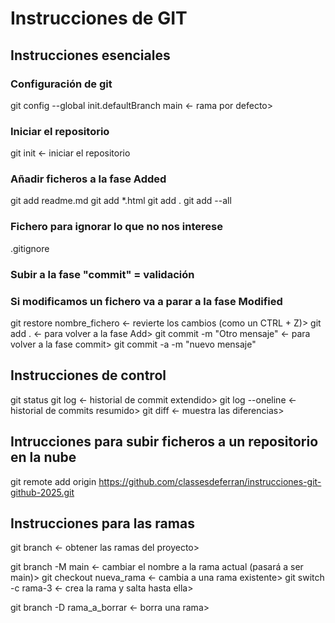 # Instrucciones de GIT

## Instrucciones esenciales
### Configuración de git

git config --global init.defaultBranch main <- rama por defecto>


### Iniciar el repositorio
git init <- iniciar el repositorio
### Añadir ficheros a la fase Added
git add readme.md
git add *.html
git add .
git add --all
### Fichero para ignorar lo que no nos interese
.gitignore

### Subir a la fase "commit" = validación

### Si modificamos un fichero va a parar a la fase Modified
git restore nombre_fichero <- revierte los cambios (como un CTRL + Z)>
git add . <- para volver a la fase Add>
git commit -m "Otro mensaje" <- para volver a la fase commit>
git commit -a -m "nuevo mensaje"


## Instrucciones de control
git status
git log <- historial de commit extendido>
git log --oneline <- historial de commits resumido>
git diff <- muestra las diferencias>

## Intrucciones para subir ficheros a un repositorio en la nube
git remote add origin https://github.com/classesdeferran/instrucciones-git-github-2025.git  

## Instrucciones para las ramas
git branch <- obtener las ramas del proyecto>

git branch -M main <- cambiar el nombre a la rama actual (pasará a ser main)>
git checkout nueva_rama <- cambia a una rama existente>
git switch -c rama-3 <- crea la rama y salta hasta ella>

git branch -D rama_a_borrar <- borra una rama>
